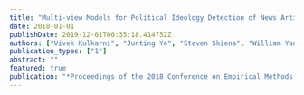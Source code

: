 ```yaml
---
title: "Multi-view Models for Political Ideology Detection of News Articles"
date: 2018-01-01
publishDate: 2019-12-01T00:35:18.414752Z
authors: ["Vivek Kulkarni", "Junting Ye", "Steven Skiena", "William Yang Wang"]
publication_types: ["1"]
abstract: ""
featured: true
publication: "*Proceedings of the 2018 Conference on Empirical Methods in Natural Language Processing*"
---
```


